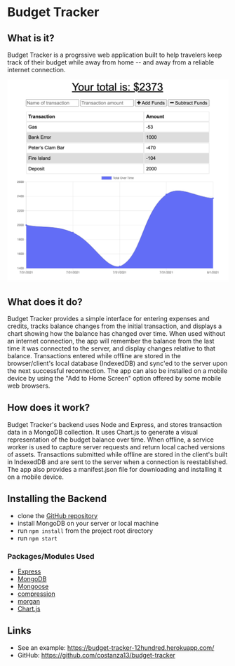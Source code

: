 # Budget Tracker

## What is it?

Budget Tracker is a progrssive web application built to help travelers keep track of their budget while away from home -- and away from a reliable internet connection.

![budget-tracker](public/images/budget-tracker.png)

## What does it do?

Budget Tracker provides a simple interface for entering expenses and credits, tracks balance changes from the initial transaction, and displays a chart showing how the balance has changed over time. When used without an internet connection, the app will remember the balance from the last time it was connected to the server, and display changes relative to that balance. Transactions entered while offline are stored in the browser/client's local database (IndexedDB) and sync'ed to the server upon the next successful reconnection. The app can also be installed on a mobile device by using the "Add to Home Screen" option offered by some mobile web browsers.

## How does it work?

Budget Tracker's backend uses Node and Express, and stores transaction data in a MongoDB collection. It uses Chart.js to generate a visual representation of the budget balance over time.  When offline, a service worker is used to capture server requests and return local cached versions of assets. Transactions submitted while offline are stored in the client's built in IndexedDB and are sent to the server when a connection is reestablished. The app also provides a manifest.json file for downloading and installing it on a mobile device.

## Installing the Backend
- clone the [GitHub repository](https://github.com/costanza13/budget-tracker)
- install MongoDB on your server or local machine
- run `npm install` from the project root directory
- run `npm start`


### Packages/Modules Used
* [Express](https://www.npmjs.com/package/express)
* [MongoDB](https://www.mongodb.com/)
* [Mongoose](https://www.npmjs.com/package/mongoose)
* [compression](https://www.npmjs.com/package/compression)
* [morgan](https://www.npmjs.com/package/morgan)
* [Chart.js](https://www.chartjs.org/)

## Links
- See an example: https://budget-tracker-12hundred.herokuapp.com/
- GitHub: https://github.com/costanza13/budget-tracker